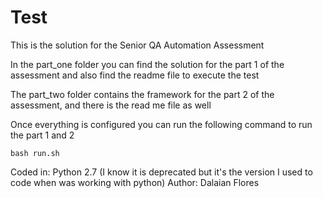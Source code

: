 # Test

This is the solution for the Senior QA Automation Assessment

In the part_one folder you can find the solution for the part 1 of the assessment
and also find the readme file to execute the test

The part_two folder contains the framework for the part 2 of the assessment, and there is the read me file as well 

Once everything is configured you can run the following command to run the part 1 and 2
```
bash run.sh 
```


Coded in: Python 2.7 (I know it is deprecated but it's the version I used to code when was working with python)
Author: Dalaian Flores 
